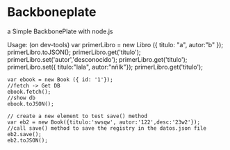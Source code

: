 Backboneplate
=============

a Simple BackbonePlate with node.js

Usage:
  (on dev-tools)
    var primerLibro = new Libro ({ titulo: "a", autor:"b" });
    primerLibro.toJSON();
    primerLibro.get('titulo');
    primerLibro.set('autor','desconocido');
    primerLibro.get('titulo');
    primerLibro.set({ titulo:"lala", autor:"nñlk"});
    primerLibro.get('titulo');

    var ebook = new Book ({ id: '1'});
    //fetch -> Get DB
    ebook.fetch();
    //show db
    ebook.toJSON();

    // create a new element to test save() method
    var eb2 = new Book({titulo:'swsqw', autor:'122',desc:'23w2'});
    //call save() method to save the registry in the datos.json file
    eb2.save();
    eb2.toJSON();

